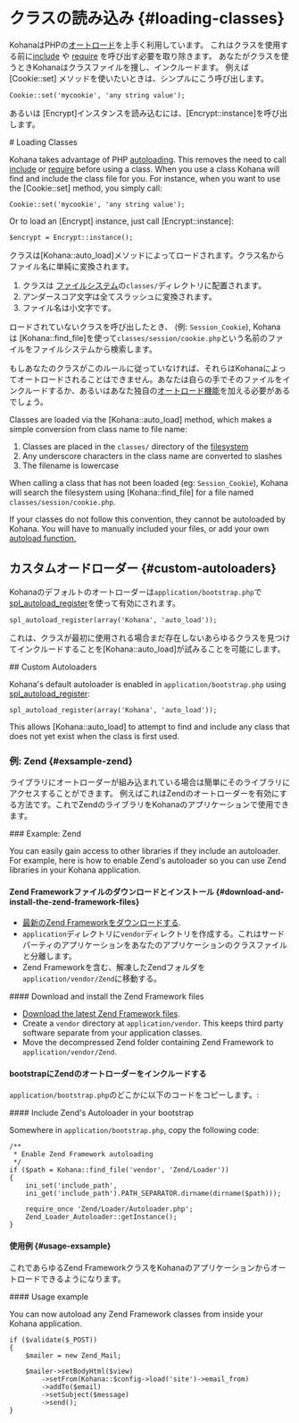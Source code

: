 # クラスの読み込み {#loading-classes}


KohanaはPHPの[オートロード](http://php.net/manual/language.oop5.autoload.php)を上手く利用しています。 これはクラスを使用する前に[include](http://php.net/include) や [require](http://php.net/require) を呼び出す必要を取り除きます。 
あなたがクラスを使うときKohanaはクラスファイルを捜し、インクルードます。
例えば [Cookie::set] メソッドを使いたいときは、シンプルにこう呼び出します。

    Cookie::set('mycookie', 'any string value');

あるいは [Encrypt]インスタンスを読み込むには、[Encrypt::instance]を呼び出します。

<div class="original-doc">
# Loading Classes

Kohana takes advantage of PHP [autoloading](http://php.net/manual/language.oop5.autoload.php). This removes the need to call [include](http://php.net/include) or [require](http://php.net/require) before using a class. When you use a class Kohana will find and include the class file for you. For instance, when you want to use the [Cookie::set] method, you simply call:

    Cookie::set('mycookie', 'any string value');

Or to load an [Encrypt] instance, just call [Encrypt::instance]:
</div>

    $encrypt = Encrypt::instance();

クラスは[Kohana::auto_load]メソッドによってロードされます。クラス名からファイル名に単純に変換されます。

1. クラスは [ファイルシステム](files)の`classes/`ディレクトリに配置されます。
2. アンダースコア文字は全てスラッシュに変換されます。
3. ファイル名は小文字です。

ロードされていないクラスを呼び出したとき、 (例: `Session_Cookie`), Kohana は [Kohana::find_file]を使って`classes/session/cookie.php`という名前のファイルをファイルシステムから検索します。

もしあなたのクラスがこのルールに従っていなければ、それらはKohanaによってオートロードされることはできません。あなたは自らの手でそのファイルをインクルードするか、あるいはあなた独自の[オートロード機能](http://us3.php.net/manual/en/function.spl-autoload-register.php)を加える必要があるでしょう。

<div class="original-doc">
Classes are loaded via the [Kohana::auto_load] method, which makes a simple conversion from class name to file name:

1. Classes are placed in the `classes/` directory of the [filesystem](files)
2. Any underscore characters in the class name are converted to slashes
2. The filename is lowercase

When calling a class that has not been loaded (eg: `Session_Cookie`), Kohana will search the filesystem using [Kohana::find_file] for a file named `classes/session/cookie.php`.

If your classes do not follow this convention, they cannot be autoloaded by Kohana.  You will have to manually included your files, or add your own [autoload function.](http://us3.php.net/manual/en/function.spl-autoload-register.php)
</div>

## カスタムオードローダー {#custom-autoloaders}

Kohanaのデフォルトのオートローダーは`application/bootstrap.php`で[spl_autoload_register](http://php.net/spl_autoload_register)を使って有効にされます。

    spl_autoload_register(array('Kohana', 'auto_load'));

これは、クラスが最初に使用される場合まだ存在しないあらゆるクラスを見つけてインクルードすることを[Kohana::auto_load]が試みることを可能にします。

<div class="original-doc">
## Custom Autoloaders

Kohana's default autoloader is enabled in `application/bootstrap.php` using [spl_autoload_register](http://php.net/spl_autoload_register):

    spl_autoload_register(array('Kohana', 'auto_load'));

This allows [Kohana::auto_load] to attempt to find and include any class that does not yet exist when the class is first used.
</div>

### 例: Zend {#exsample-zend}

ライブラリにオートローダーが組み込まれている場合は簡単にそのライブラリにアクセスすることができます。
例えばこれはZendのオートローダーを有効にする方法です。これでZendのライブラリをKohanaのアプリケーションで使用できます。

<div class="original-doc">
### Example: Zend

You can easily gain access to other libraries if they include an autoloader.  For example, here is how to enable Zend's autoloader so you can use Zend libraries in your Kohana application.
</div>

#### Zend Frameworkファイルのダウンロードとインストール {#download-and-install-the-zend-framework-files}

- [最新のZend Frameworkをダウンロードする](http://framework.zend.com/download/latest).
- `application`ディレクトリに`vendor`ディレクトリを作成する。これはサードパーティのアプリケーションをあなたのアプリケーションのクラスファイルと分離します。
- Zend Frameworkを含む、解凍したZendフォルダを`application/vendor/Zend`に移動する。

<div class="original-doc">
#### Download and install the Zend Framework files

- [Download the latest Zend Framework files](http://framework.zend.com/download/latest).
- Create a `vendor` directory at `application/vendor`. This keeps third party software separate from your application classes.
- Move the decompressed Zend folder containing Zend Framework to `application/vendor/Zend`.
</div>

#### bootstrapにZendのオートローダーをインクルードする

`application/bootstrap.php`のどこかに以下のコードをコピーします。:

<div class="original-doc">
#### Include Zend's Autoloader in your bootstrap

Somewhere in `application/bootstrap.php`, copy the following code:
</div>

	/**
	 * Enable Zend Framework autoloading
	 */
	if ($path = Kohana::find_file('vendor', 'Zend/Loader'))
	{
	    ini_set('include_path',
	    ini_get('include_path').PATH_SEPARATOR.dirname(dirname($path)));
	
	    require_once 'Zend/Loader/Autoloader.php';
	    Zend_Loader_Autoloader::getInstance();
	}

#### 使用例 {#usage-exsample}

これであらゆるZend FrameworkクラスをKohanaのアプリケーションからオートロードできるようになります。

<div class="original-doc">	
#### Usage example

You can now autoload any Zend Framework classes from inside your Kohana application.
</div>

	if ($validate($_POST))
	{
		$mailer = new Zend_Mail;
		
		$mailer->setBodyHtml($view)
			->setFrom(Kohana::$config->load('site')->email_from)
			->addTo($email)
			->setSubject($message)
			->send();
	}